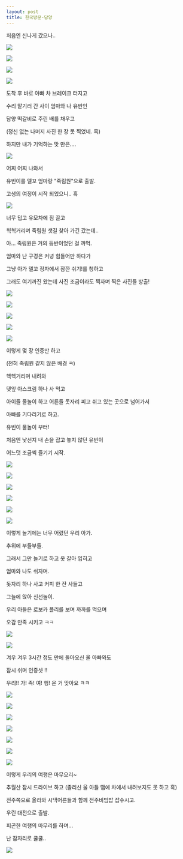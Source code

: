 ```yaml
---
layout: post
title: 한국방문-담양
---
```



처음엔 신나게 갔으나..

![](https://dl.dropboxusercontent.com/u/9792864/150525%20%EB%8B%B4%EC%96%91%ED%94%BC%ED%81%AC%EB%8B%89/DSC03608.JPG)


![](https://dl.dropboxusercontent.com/u/9792864/150525%20%EB%8B%B4%EC%96%91%ED%94%BC%ED%81%AC%EB%8B%89/DSC03609.JPG)


![](https://dl.dropboxusercontent.com/u/9792864/150525%20%EB%8B%B4%EC%96%91%ED%94%BC%ED%81%AC%EB%8B%89/DSC03610.JPG)


![](https://dl.dropboxusercontent.com/u/9792864/150525%20%EB%8B%B4%EC%96%91%ED%94%BC%ED%81%AC%EB%8B%89/DSC03611.JPG)


도착 후 바로 아빠 차 브레이크 터지고

수리 맡기러 간 사이 엄마와 나 유빈인 

담양 떡갈비로 주린 배를 채우고 

(정신 없는 나머지 사진 한 장 못 찍었네. 흑)

하지만 내가 기억하는 맛 만은....

![](https://ssl.pstatic.net/static/pwe/nm/st/moon_james/20_h.png)


어찌 어찌 나와서

유빈이를 델꼬 엄마랑 "죽림원"으로 출발.

고생의 여정이 시작 되었으니.. 흑

![](https://encrypted-tbn3.gstatic.com/images?q=tbn:ANd9GcSkYul-dvNrclPWw_3UxmpACzg1rlQ0EbcCZVwLj1dpsybIxV2L)


너무 덥고 유모차에 짐 끌고

헉헉거리며 죽림원 샛길 찾아 가긴 갔는데..

아... 죽림원은 거의 등반이었던 걸 까먹.

엄마와 난 구경은 커녕 힘들어만 하다가

그냥 아가 델꼬 정자에서 잠깐 쉬기!를 청하고

그래도 여기까진 왔는데 사진 조금이라도 찍자며 찍은 사진들 방출!

![](https://dl.dropboxusercontent.com/u/9792864/150525%20%EB%8B%B4%EC%96%91%ED%94%BC%ED%81%AC%EB%8B%89/20150525_141038.jpg)


![](https://dl.dropboxusercontent.com/u/9792864/150525%20%EB%8B%B4%EC%96%91%ED%94%BC%ED%81%AC%EB%8B%89/20150525_141109.jpg)


![](https://dl.dropboxusercontent.com/u/9792864/150525%20%EB%8B%B4%EC%96%91%ED%94%BC%ED%81%AC%EB%8B%89/20150525_141154.jpg)


![](https://dl.dropboxusercontent.com/u/9792864/150525%20%EB%8B%B4%EC%96%91%ED%94%BC%ED%81%AC%EB%8B%89/20150525_141209.jpg)


![](https://dl.dropboxusercontent.com/u/9792864/150525%20%EB%8B%B4%EC%96%91%ED%94%BC%ED%81%AC%EB%8B%89/20150525_141223.jpg)


이렇게 몇 장 인증만 하고

(전혀 죽림원 같지 않은 배경 ㅋ)

헥헥거리며 내려와

댓잎 아스크림 하나 사 먹고

아이들 물놀이 하고 어른들 돗자리 피고 쉬고 있는 곳으로 넘어가서

아빠를 기다리기로 하고.

유빈이 물놀이 부터!

처음엔 낯선지 내 손을 잡고 놓지 않던 유빈이

어느덧 조금씩 즐기기 시작.

![](https://dl.dropboxusercontent.com/u/9792864/150525%20%EB%8B%B4%EC%96%91%ED%94%BC%ED%81%AC%EB%8B%89/20150525_150907.jpg)


![](https://dl.dropboxusercontent.com/u/9792864/150525%20%EB%8B%B4%EC%96%91%ED%94%BC%ED%81%AC%EB%8B%89/20150525_150915.jpg)


![](https://dl.dropboxusercontent.com/u/9792864/150525%20%EB%8B%B4%EC%96%91%ED%94%BC%ED%81%AC%EB%8B%89/20150525_150936.jpg)


![](https://dl.dropboxusercontent.com/u/9792864/150525%20%EB%8B%B4%EC%96%91%ED%94%BC%ED%81%AC%EB%8B%89/20150525_150951.jpg)


![](https://dl.dropboxusercontent.com/u/9792864/150525%20%EB%8B%B4%EC%96%91%ED%94%BC%ED%81%AC%EB%8B%89/20150525_151025.jpg)


![](https://dl.dropboxusercontent.com/u/9792864/150525%20%EB%8B%B4%EC%96%91%ED%94%BC%ED%81%AC%EB%8B%89/20150525_151041.jpg)


이렇게 놀기에는 너무 어렸던 우리 아가.

추위에 부들부들.

그래서 그만 놀기로 하고 옷 갈아 입히고

엄마와 나도 쉬자며.

돗자리 하나 사고 커피 한 잔 사들고

그늘에 앉아 신선놀이.

우리 아들은 로보카 폴리를 보며 까까를 먹으며

오감 만족 시키고 ㅋㅋ

![](ttps://dl.dropboxusercontent.com/u/9792864/150525%20%EB%8B%B4%EC%96%91%ED%94%BC%ED%81%AC%EB%8B%89/20150525_160456.jpg)


![](https://dl.dropboxusercontent.com/u/9792864/150525%20%EB%8B%B4%EC%96%91%ED%94%BC%ED%81%AC%EB%8B%89/20150525_160541.jpg)


겨우 겨우 3시간 정도 만에 돌아오신 울 아빠와도

잠시 쉬며 인증샷 !!

우리!! 가! 족! 여! 행! 온 거 맞아요 ㅋㅋ

![](https://dl.dropboxusercontent.com/u/9792864/150525%20%EB%8B%B4%EC%96%91%ED%94%BC%ED%81%AC%EB%8B%89/20150525_163309.jpg)


![](https://dl.dropboxusercontent.com/u/9792864/150525%20%EB%8B%B4%EC%96%91%ED%94%BC%ED%81%AC%EB%8B%89/20150525_163331.jpg)


![](https://dl.dropboxusercontent.com/u/9792864/150525%20%EB%8B%B4%EC%96%91%ED%94%BC%ED%81%AC%EB%8B%89/20150525_163335.jpg)


![](https://dl.dropboxusercontent.com/u/9792864/150525%20%EB%8B%B4%EC%96%91%ED%94%BC%ED%81%AC%EB%8B%89/20150525_163338.jpg)


![](https://dl.dropboxusercontent.com/u/9792864/150525%20%EB%8B%B4%EC%96%91%ED%94%BC%ED%81%AC%EB%8B%89/20150525_163407.jpg)


![](https://dl.dropboxusercontent.com/u/9792864/150525%20%EB%8B%B4%EC%96%91%ED%94%BC%ED%81%AC%EB%8B%89/20150525_163409.jpg)


![](https://dl.dropboxusercontent.com/u/9792864/150525%20%EB%8B%B4%EC%96%91%ED%94%BC%ED%81%AC%EB%8B%89/20150525_163416.jpg)


이렇게 우리의 여행은 마무으리~

추월산 잠시 드라이브 하고 (졸리신 울 아들 땜에 차에서 내려보지도 못 하고 흑)

전주쪽으로 올라와 시댁어른들과 함께 전주비빔밥 잡수시고.

우린 대전으로 출발.

피곤한 여행의 마무리를 하며...

난 잠자리로 쿨쿨..

![](http://cfile201.uf.daum.net/image/2451D03F539C270304C7D3)